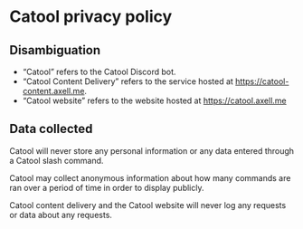 # Catool privacy policy

## Disambiguation
- “Catool” refers to the Catool Discord bot.
-  “Catool Content Delivery” refers to the service hosted at https://catool-content.axell.me.
- “Catool website” refers to the website hosted at https://catool.axell.me
## Data collected

Catool will never store any personal information or any data entered through a Catool slash command.

Catool may collect anonymous information about how many commands are ran over a period of time in order to display publicly.

Catool content delivery and the Catool website will never log any requests or data about any requests.
